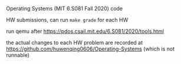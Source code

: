 Operating Systems (MIT 6.S081 Fall 2020) code

HW submissions, can run `make grade` for each HW

run qemu after https://pdos.csail.mit.edu/6.S081/2020/tools.html

the actual changes to each HW problem are recorded at https://github.com/huwenqing0606/Operating-Systems (which is not runnable)
